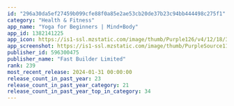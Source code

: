 ```yaml
---
id: "296a30da5ef27459b099cfe88f0a85e2ae53cb20de37b23c94bb444498c275f1"
category: "Health & Fitness"
app_name: "Yoga for Beginners | Mind+Body"
app_id: 1382141225
app_icon: https://is1-ssl.mzstatic.com/image/thumb/Purple126/v4/12/18/38/12183892-925a-36d3-5878-50bf6a8a1fd5/AppIcon-0-0-1x_U007emarketing-0-7-0-85-220.png/1024x1024bb.png
app_screenshot: https://is1-ssl.mzstatic.com/image/thumb/PurpleSource116/v4/67/a5/6f/67a56f41-dd7d-743e-71b9-5ec89ec5a766/c14e3ad1-269b-45cd-a8ab-f123b6906b87_1382141225_OOG200_Ordering_Test_A-Poses_en-US_APP_IPHONE_65_OOG200_Ordering_Test_A-Poses_en-US_6.5_01.jpg/1284x2778bb.png
publisher_id: 596300475
publisher_name: "Fast Builder Limited"
rank: 239
most_recent_release: 2024-01-31 00:00:00
release_count_in_past_year: 23
release_count_in_past_year_category: 21
release_count_in_past_year_top_in_category: 34
---
```

